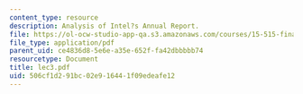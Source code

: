 ```yaml
---
content_type: resource
description: Analysis of Intel?s Annual Report.
file: https://ol-ocw-studio-app-qa.s3.amazonaws.com/courses/15-515-financial-accounting-fall-2003/506cf1d291bc02e916441f09edeafe12_lec3.pdf
file_type: application/pdf
parent_uid: ce4836d8-5e6e-a35e-652f-fa42dbbbbb74
resourcetype: Document
title: lec3.pdf
uid: 506cf1d2-91bc-02e9-1644-1f09edeafe12
---
```

